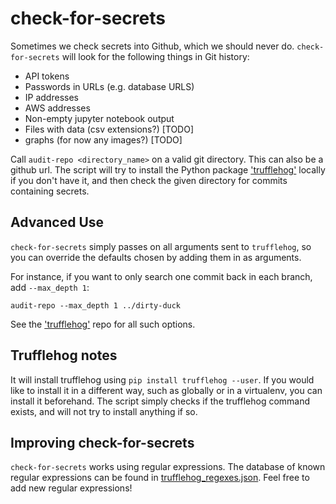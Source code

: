 # check-for-secrets

Sometimes we check secrets into Github, which we should never do. `check-for-secrets` will look for the following things in Git history:

- API tokens
- Passwords in URLs (e.g. database URLS)
- IP addresses
- AWS addresses
- Non-empty jupyter notebook output
- Files with data (csv extensions?) [TODO]
- graphs (for now any images?) [TODO]


Call `audit-repo <directory_name>` on a valid git directory. This can also be a github url. The script will try to install the Python package ['trufflehog'](https://github.com/dxa4481/truffleHog) locally if you don't have it, and then check the given directory for commits containing secrets.

## Advanced Use

`check-for-secrets` simply passes on all arguments sent to `trufflehog`, so you can override the defaults chosen by adding them in as arguments.

For instance, if you want to only search one commit back in each branch, add ``--max_depth 1``:

`audit-repo --max_depth 1 ../dirty-duck`

See the ['trufflehog'](https://github.com/dxa4481/truffleHog) repo for all such options.

## Trufflehog notes

It will install trufflehog using `pip install trufflehog --user`. If you would like to install it in a different way, such as globally or in a virtualenv, you can install it beforehand. The script simply checks if the trufflehog command exists, and will not try to install anything if so.

## Improving check-for-secrets

`check-for-secrets` works using regular expressions. The database of known regular expressions can be found in [trufflehog_regexes.json](trufflehog_regexes.json). Feel free to add new regular expressions!
